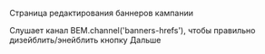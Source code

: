 Страница редактирования баннеров кампании

Слушает канал BEM.channel('banners-hrefs'), чтобы правильно дизейблить/энейблить кнопку Дальше
